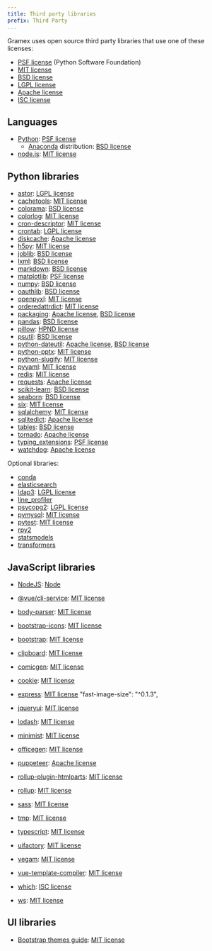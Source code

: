 ```yaml
---
title: Third party libraries
prefix: Third Party
...
```


Gramex uses open source third party libraries that use one of these licenses:

- [PSF license][PSF] (Python Software Foundation)
- [MIT license][MIT]
- [BSD license][BSD]
- [LGPL license][LGPL]
- [Apache license][Apache]
- [ISC license][ISC]

## Languages

- [Python](https://www.python.org/): [PSF license][PSF]
  - [Anaconda](https://docs.anaconda.com/anaconda/) distribution: [BSD license][BSD]
- [node.js](https://github.com/nodejs/node/blob/master/LICENSE): [MIT license][MIT]

## Python libraries
<!-- Keep this in sync with gramex/pyproject.toml -->

- [astor](https://pypi.python.org/pypi/argh/): [LGPL license][LGPL]
- [cachetools](https://pypi.python.org/pypi/cachetools/): [MIT license][MIT]
- [colorama](https://pypi.python.org/pypi/colorama/): [BSD license][BSD]
- [colorlog](https://pypi.python.org/pypi/colorlog/): [MIT license][MIT]
- [cron-descriptor](https://pypi.python.org/pypi/cron-descriptor/): [MIT license][MIT]
- [crontab](https://pypi.python.org/pypi/crontab/): [LGPL license][LGPL]
- [diskcache](https://pypi.python.org/pypi/diskcache/): [Apache license][Apache]
- [h5py](https://pypi.python.org/pypi/h5py/): [MIT license][MIT]
- [joblib](https://pypi.org/project/joblib/): [BSD license][BSD]
- [lxml](https://pypi.org/project/lxml/): [BSD license][BSD]
- [markdown](https://pypi.python.org/pypi/markdown/): [BSD license][BSD]
- [matplotlib](https://pypi.python.org/pypi/matplotlib/): [PSF license][PSF]
- [numpy](https://pypi.python.org/pypi/numpy/): [BSD license][BSD]
- [oauthlib](https://pypi.python.org/pypi/oauthlib/): [BSD license][BSD]
- [openpyxl](https://pypi.python.org/pypi/openpyxl/): [MIT license][MIT]
- [orderedattrdict](https://pypi.python.org/pypi/orderedattrdict/): [MIT license][MIT]
- [packaging](https://pypi.python.org/pypi/orderedattrdict/): [Apache license][Apache], [BSD license][BSD]
- [pandas](https://pypi.python.org/pypi/pandas/): [BSD license][BSD]
- [pillow](https://pypi.python.org/pypi/pillow/): [HPND license](https://github.com/python-pillow/Pillow/blob/main/LICENSE)
- [psutil](https://pypi.python.org/pypi/psutil/): [BSD license][BSD]
- [python-dateutil](https://pypi.python.org/pypi/python-dateutil/): [Apache license][Apache], [BSD license][BSD]
- [python-pptx](https://pypi.python.org/pypi/python-pptx/): [MIT license][MIT]
- [python-slugify](https://pypi.python.org/pypi/python-slugify/): [MIT license][MIT]
- [pyyaml](https://pypi.python.org/pypi/pyyaml/): [MIT license][MIT]
- [redis](https://pypi.org/project/redis/): [MIT license][MIT]
- [requests](https://pypi.org/project/requests/): [Apache license][Apache]
- [scikit-learn](https://pypi.org/project/scikit-learn/): [BSD license][BSD]
- [seaborn](https://pypi.org/project/seaborn/): [BSD license][BSD]
- [six](https://pypi.python.org/pypi/six/): [MIT license][MIT]
- [sqlalchemy](https://pypi.org/project/SQLAlchemy/): [MIT license][MIT]
- [sqlitedict](https://pypi.org/project/sqlitedict/): [Apache license][Apache]
- [tables](https://pypi.org/project/tables): [BSD license][BSD]
- [tornado](https://pypi.python.org/pypi/tornado/): [Apache license][Apache]
- [typing_extensions](https://pypi.python.org/pypi/typing_extensions/): [PSF license][PSF]
- [watchdog](https://pypi.python.org/pypi/watchdog/): [Apache license][Apache]

Optional libraries:
<!-- Keep this in sync with libraries that we check ImportError for -->

- [conda](https://pypi.python.org/pypi/conda)
- [elasticsearch](https://pypi.python.org/pypi/elasticsearch)
- [ldap3](https://pypi.python.org/pypi/ldap3/): [LGPL license][LGPL]
- [line_profiler](https://pypi.python.org/pypi/line_profiler)
- [psycopg2](https://pypi.python.org/pypi/psycopg2/): [LGPL license][LGPL]
- [pymysql](https://pypi.python.org/pypi/pymysql/): [MIT license][MIT]
- [pytest](https://pypi.org/project/pytest/): [MIT license][MIT]
- [rpy2](https://pypi.python.org/pypi/rpy2)
- [statsmodels](https://pypi.python.org/pypi/statsmodels)
- [transformers](https://pypi.python.org/pypi/transformers)

## JavaScript libraries
<!-- find gramex -name package.json | grep -v node_modules | xargs jq '.dependencies, .devDependencies' -->

- [NodeJS](https://nodejs.org/): [Node][Node]
- [@vue/cli-service](https://npmjs.com/package/@vue/cli-service): [MIT license][MIT]
- [body-parser](https://www.npmjs.com/package/body-parser): [MIT license][MIT]
- [bootstrap-icons](https://npmjs.com/package/bootstrap-icons): [MIT license][MIT]
- [bootstrap](https://www.npmjs.com/package/bootstrap): [MIT license][MIT]
- [clipboard](https://www.npmjs.com/package/clipboard): [MIT license][MIT]
- [comicgen](https://npmjs.com/package/comicgen): [MIT license][MIT]
- [cookie](https://www.npmjs.com/package/cookie): [MIT license][MIT]
- [express](https://www.npmjs.com/package/express): [MIT license][MIT]
  "fast-image-size": "^0.1.3",

- [jqueryui](https://npmjs.com/package/jqueryui): [MIT license][MIT]
- [lodash](https://www.npmjs.com/package/lodash): [MIT license][MIT]
- [minimist](https://www.npmjs.com/package/minimist): [MIT license][MIT]
- [officegen](https://www.npmjs.com/package/officegen): [MIT license][MIT]
- [puppeteer](https://www.npmjs.com/package/puppeteer): [Apache license][Apache]
- [rollup-plugin-htmlparts](https://npmjs.com/package/rollup-plugin-htmlparts): [MIT license][MIT]
- [rollup](https://npmjs.com/package/rollup): [MIT license][MIT]
- [sass](https://npmjs.com/package/sass): [MIT license][MIT]
- [tmp](https://www.npmjs.com/package/tmp): [MIT license][MIT]
- [typescript](https://www.npmjs.com/package/typescript): [MIT license][MIT]
- [uifactory](https://npmjs.com/package/uifactory): [MIT license][MIT]
- [vegam](https://www.npmjs.com/package/vegam): [MIT license][MIT]
- [vue-template-compiler](https://npmjs.com/package/vue-template-compiler): [MIT license][MIT]
- [which](https://www.npmjs.com/package/which): [ISC license][ISC]
- [ws](https://www.npmjs.com/package/ws): [MIT license][MIT]

## UI libraries

- [Bootstrap themes guide](https://github.com/ThemesGuide/bootstrap-themes): [MIT license][MIT]


[MIT]: https://opensource.org/licenses/MIT
[BSD]: https://opensource.org/licenses/BSD-3-Clause
[LGPL]: https://opensource.org/licenses/LGPL-3.0
[Apache]: https://opensource.org/licenses/Apache-2.0
[PSF]: https://opensource.org/licenses/Python-2.0
[ISC]: https://opensource.org/licenses/ISC
[Node]: https://github.com/nodejs/node/blob/master/LICENSE
